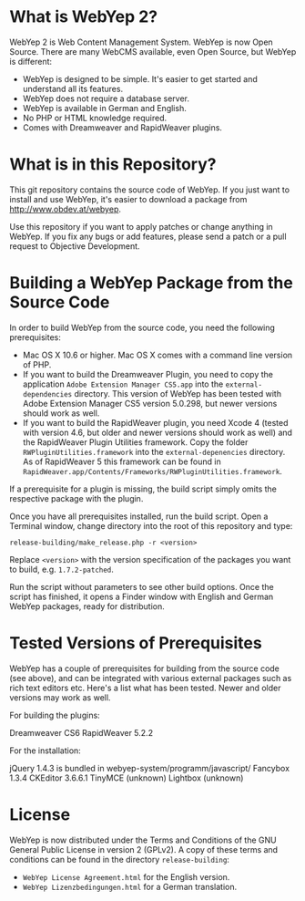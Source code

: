 What is WebYep 2?
================

WebYep 2 is Web Content Management System. WebYep is now Open Source. There are
many WebCMS available, even Open Source, but WebYep is different:

* WebYep is designed to be simple. It's easier to get started and understand
  all its features.
* WebYep does not require a database server.
* WebYep is available in German and English.
* No PHP or HTML knowledge required.
* Comes with Dreamweaver and RapidWeaver plugins.


What is in this Repository?
============================

This git repository contains the source code of WebYep. If you just want to
install and use WebYep, it's easier to download a package from
http://www.obdev.at/webyep.

Use this repository if you want to apply patches or change anything in WebYep.
If you fix any bugs or add features, please send a patch or a pull request to
Objective Development.


Building a WebYep Package from the Source Code
===============================================

In order to build WebYep from the source code, you need the following
prerequisites:

* Mac OS X 10.6 or higher. Mac OS X comes with a command line version of PHP.
* If you want to build the Dreamweaver Plugin, you need to copy the application
  `Adobe Extension Manager CS5.app` into the `external-dependencies` directory.
  This version of WebYep has been tested with Adobe Extension Manager CS5
  version 5.0.298, but newer versions should work as well.
* If you want to build the RapidWeaver plugin, you need Xcode 4 (tested with
  version 4.6, but older and newer versions should work as well) and the
  RapidWeaver Plugin Utilities framework. Copy the folder
  `RWPluginUtilities.framework` into the `external-depenencies` directory.
  As of RapidWeaver 5 this framework can be found in
  `RapidWeaver.app/Contents/Frameworks/RWPluginUtilities.framework`.

If a prerequisite for a plugin is missing, the build script simply omits the
respective package with the plugin.

Once you have all prerequisites installed, run the build script. Open a
Terminal window, change directory into the root of this repository and type:

    release-building/make_release.php -r <version>

Replace `<version>` with the version specification of the packages you want to
build, e.g. `1.7.2-patched`.

Run the script without parameters to see other build options. Once the script
has finished, it opens a Finder window with English and German WebYep
packages, ready for distribution.


Tested Versions of Prerequisites
=================================

WebYep has a couple of prerequisites for building from the source code (see
above), and can be integrated with various external packages such as rich text
editors etc. Here's a list what has been tested. Newer and older versions may
work as well.

For building the plugins:

 Dreamweaver CS6
 RapidWeaver 5.2.2

For the installation:

 jQuery      1.4.3 is bundled in webyep-system/programm/javascript/
 Fancybox    1.3.4
 CKEditor    3.6.6.1
 TinyMCE     (unknown)
 Lightbox    (unknown)


License
========

WebYep is now distributed under the Terms and Conditions of the GNU General
Public License in version 2 (GPLv2). A copy of these terms and conditions can
be found in the directory `release-building`:

* `WebYep License Agreement.html` for the English version.
* `WebYep Lizenzbedingungen.html` for a German translation.

